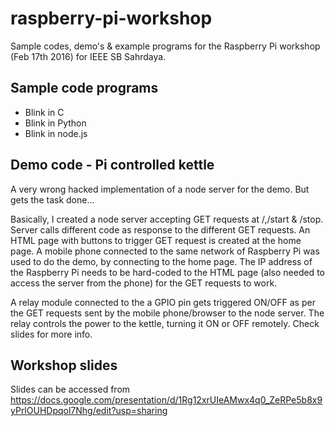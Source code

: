 # raspberry-pi-workshop
Sample codes, demo's &amp; example programs for the Raspberry Pi workshop (Feb 17th 2016) for IEEE SB Sahrdaya.

## Sample code programs
* Blink in C
* Blink in Python
* Blink in node.js

## Demo code - Pi controlled kettle
A very wrong hacked implementation of a node server for the demo. But gets the task done...

Basically, I created a node server accepting GET requests at /,/start & /stop. Server calls different code as response to the different GET requests. An HTML page with buttons to trigger GET request is created at the home page. A mobile phone connected to the same network of Raspberry Pi was used to do the demo, by connecting to the home page. The IP address of the Raspberry Pi needs to be hard-coded to the HTML page (also needed to access the server from the phone) for the GET requests to work.

A relay module connected to the a GPIO pin gets triggered ON/OFF as per the GET requests sent by the mobile phone/browser to the node server. The relay controls the power to the kettle, turning it ON or OFF remotely. Check slides for more info.

## Workshop slides
Slides can be accessed from https://docs.google.com/presentation/d/1Rg12xrUIeAMwx4q0_ZeRPe5b8x9yPrlOUHDpqol7Nhg/edit?usp=sharing
